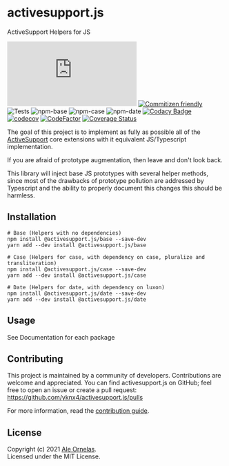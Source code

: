 # activesupport.js

ActiveSupport Helpers for JS

![Release](https://img.shields.io/github/v/release/yknx4/activesupport.js?include_prereleases&sort=semver)
[![Commitizen friendly](https://img.shields.io/badge/commitizen-friendly-brightgreen.svg)](http://commitizen.github.io/cz-cli/)
![Tests](https://img.shields.io/github/workflow/status/yknx4/activesupport.js/Tests/main)
![npm-base](https://img.shields.io/npm/v/@activesupport.js/base)
![npm-case](https://img.shields.io/npm/v/@activesupport.js/case)
![npm-date](https://img.shields.io/npm/v/@activesupport.js/date)
[![Codacy Badge](https://app.codacy.com/project/badge/Grade/180f0a809c7c4656b0b57df751f8ed65)](https://www.codacy.com/gh/yknx4/activesupport.js/dashboard?utm_source=github.com&amp;utm_medium=referral&amp;utm_content=yknx4/activesupport.js&amp;utm_campaign=Badge_Grade)
[![codecov](https://codecov.io/gh/yknx4/activesupport.js/branch/master/graph/badge.svg?token=ywpfgzvfyQ)](https://codecov.io/gh/yknx4/activesupport.js)
[![CodeFactor](https://www.codefactor.io/repository/github/yknx4/activesupport.js/badge)](https://www.codefactor.io/repository/github/yknx4/activesupport.js)
[![Coverage Status](https://librecov.com/projects/27/badge.svg)](https://librecov.com/projects/27)

The goal of this project is to implement as fully as possible all of the [ActiveSupport](https://guides.rubyonrails.org/active_support_core_extensions.html) core extensions with it equivalent JS/Typescript implementation.

If you are afraid of prototype augmentation, then leave and don't look back.

This library will inject base JS prototypes with several helper methods, since most of the drawbacks of prototype pollution are addressed by Typescript and the ability to properly document this changes this should be harmless.

## Installation

```text
# Base (Helpers with no dependencies)
npm install @activesupport.js/base --save-dev
yarn add --dev install @activesupport.js/base

# Case (Helpers for case, with dependency on case, pluralize and transliteration)
npm install @activesupport.js/case --save-dev
yarn add --dev install @activesupport.js/case

# Date (Helpers for date, with dependency on luxon)
npm install @activesupport.js/date --save-dev
yarn add --dev install @activesupport.js/date
```

## Usage

See Documentation for each package

## Contributing

This project is maintained by a community of developers. Contributions are welcome and appreciated.
You can find activesupport.js on GitHub; feel free to open an issue or create a pull request:
https://github.com/yknx4/activesupport.js/pulls

For more information, read the [contribution guide](https://github.com/yknx4/activesupport.js/blob/main/.github/CONTRIBUTING.md).

## License

Copyright (c) 2021 [Ale Ornelas](https://ale.world).<br>
Licensed under the MIT License.
